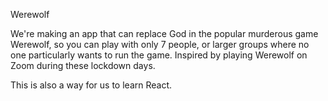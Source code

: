 Werewolf

We're making an app that can replace God in the popular murderous game Werewolf, so you can play with only 7 people, or larger groups where no one particularly wants to run the game. Inspired by playing Werewolf on Zoom during these lockdown days.

This is also a way for us to learn React.